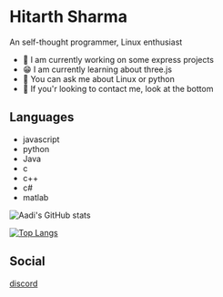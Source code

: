 # Hitarth Sharma 

An self-thought programmer, Linux enthusiast

- 💨 I am currently working on some express projects
- 😁 I am currently learning about three.js
- 🐧 You can ask me about Linux or python
- 📩 If you'r looking to contact me, look at the bottom

## Languages
-  javascript
- python
- Java
- c
- c++
- c#
- matlab


![Aadi's GitHub stats](https://github-readme-stats.vercel.app/api?username=Aadi775&show_icons=true&theme=radical)

[![Top Langs](https://github-readme-stats.vercel.app/api/top-langs/?username=Aadi775&layout=compact)](https://github.com/anuraghazra/github-readme-stats)


## Social
[discord](https://discords.com/bio/p/akabanekarma)
